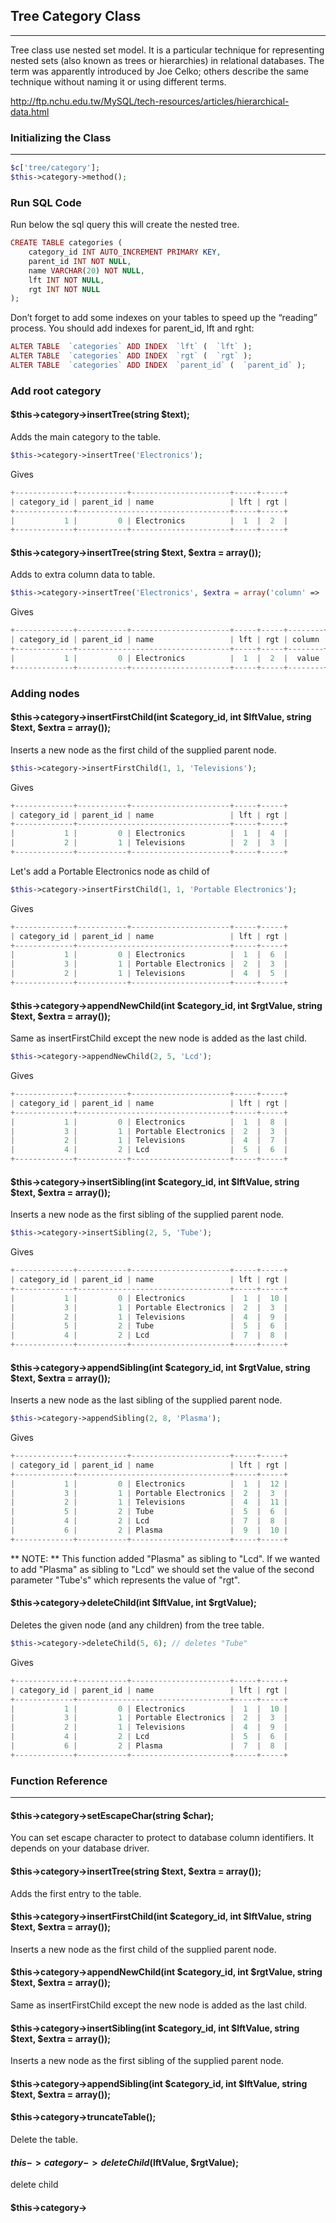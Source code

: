 
## Tree Category Class

------

Tree class use nested set model. It is a particular technique for representing nested sets (also known as trees or hierarchies) in relational databases. The term was apparently introduced by Joe Celko; others describe the same technique without naming it or using different terms.

<a href="http://ftp.nchu.edu.tw/MySQL/tech-resources/articles/hierarchical-data.html">http://ftp.nchu.edu.tw/MySQL/tech-resources/articles/hierarchical-data.html</a>

### Initializing the Class

------

```php
$c['tree/category'];
$this->category->method();
```

### Run SQL Code

Run below the sql query this will create the nested tree. 

```php
CREATE TABLE categories (
	category_id INT AUTO_INCREMENT PRIMARY KEY,
	parent_id INT NOT NULL,
	name VARCHAR(20) NOT NULL,
	lft INT NOT NULL,
	rgt INT NOT NULL
);
```

Don’t forget to add some indexes on your tables to speed up the “reading” process. You should add indexes for parent_id, lft and rght:

```php
ALTER TABLE  `categories` ADD INDEX  `lft` (  `lft` );
ALTER TABLE  `categories` ADD INDEX  `rgt` (  `rgt` );
ALTER TABLE  `categories` ADD INDEX  `parent_id` (  `parent_id` );
```

### Add root category

#### $this->category->insertTree(string $text);

Adds the main category to the table.

```php
$this->category->insertTree('Electronics');
```
Gives

```php
+-------------+-----------+----------------------+-----+-----+
| category_id | parent_id | name                 | lft | rgt |
+-------------+----------------------------------+-----+-----+
|           1 |         0 | Electronics          |  1  |  2  |
+-------------+-----------+----------------------+-----+-----+
```

#### $this->category->insertTree(string $text, $extra = array());

Adds to extra column data to table.

```php
$this->category->insertTree('Electronics', $extra = array('column' => 'value'));
```
Gives

```php
+-------------+-----------+----------------------+-----+-----+--------+
| category_id | parent_id | name                 | lft | rgt | column |
+-------------+----------------------------------+-----+-----+--------+
|           1 |         0 | Electronics          |  1  |  2  |  value |
+-------------+-----------+----------------------+-----+-----+--------+
```

### Adding nodes

#### $this->category->insertFirstChild(int $category_id, int $lftValue, string $text, $extra = array());

Inserts a new node as the first child of the supplied parent node.

```php
$this->category->insertFirstChild(1, 1, 'Televisions');
```
Gives

```php
+-------------+-----------+----------------------+-----+-----+
| category_id | parent_id | name                 | lft | rgt |
+-------------+----------------------------------+-----+-----+
|           1 |         0 | Electronics          |  1  |  4  |
|           2 |         1 | Televisions          |  2  |  3  |
+-------------+-----------+----------------------+-----+-----+
```

Let's add a Portable Electronics node as child of 

```php
$this->category->insertFirstChild(1, 1, 'Portable Electronics');
```

Gives

```php
+-------------+-----------+----------------------+-----+-----+
| category_id | parent_id | name                 | lft | rgt |
+-------------+----------------------------------+-----+-----+
|           1 |         0 | Electronics          |  1  |  6  |
|           3 |         1 | Portable Electronics |  2  |  3  |
|           2 |         1 | Televisions          |  4  |  5  |
+-------------+-----------+----------------------+-----+-----+
```

#### $this->category->appendNewChild(int $category_id, int $rgtValue, string $text, $extra = array());

Same as insertFirstChild except the new node is added as the last child.

```php
$this->category->appendNewChild(2, 5, 'Lcd');
```
Gives

```php
+-------------+-----------+----------------------+-----+-----+
| category_id | parent_id | name                 | lft | rgt |
+-------------+----------------------------------+-----+-----+
|           1 |         0 | Electronics          |  1  |  8  |
|           3 |         1 | Portable Electronics |  2  |  3  |
|           2 |         1 | Televisions          |  4  |  7  |
|           4 |         2 | Lcd				 	 |  5  |  6  |
+-------------+-----------+----------------------+-----+-----+
```

#### $this->category->insertSibling(int $category_id, int $lftValue, string $text, $extra = array());

Inserts a new node as the first sibling of the supplied parent node.

```php
$this->category->insertSibling(2, 5, 'Tube');
```
Gives

```php
+-------------+-----------+----------------------+-----+-----+
| category_id | parent_id | name                 | lft | rgt |
+-------------+----------------------------------+-----+-----+
|           1 |         0 | Electronics          |  1  |  10 |
|           3 |         1 | Portable Electronics |  2  |  3  |
|           2 |         1 | Televisions          |  4  |  9  |
|           5 |         2 | Tube				 |  5  |  6  |
|           4 |         2 | Lcd					 |  7  |  8  |
+-------------+-----------+----------------------+-----+-----+
```

#### $this->category->appendSibling(int $category_id, int $rgtValue, string $text, $extra = array());

Inserts a new node as the last sibling of the supplied parent node.

```php
$this->category->appendSibling(2, 8, 'Plasma');
```
Gives

```php
+-------------+-----------+----------------------+-----+-----+
| category_id | parent_id | name                 | lft | rgt |
+-------------+----------------------------------+-----+-----+
|           1 |         0 | Electronics          |  1  |  12 |
|           3 |         1 | Portable Electronics |  2  |  3  |
|           2 |         1 | Televisions          |  4  |  11 |
|           5 |         2 | Tube				 |  5  |  6  |
|           4 |         2 | Lcd					 |  7  |  8  |
|           6 |         2 | Plasma				 |  9  |  10 |
+-------------+-----------+----------------------+-----+-----+
```

** NOTE: **
This function added "Plasma" as sibling to "Lcd". If we wanted to add "Plasma" as sibling to "Lcd" we should set the value of the second parameter "Tube's" which represents the value of "rgt".

#### $this->category->deleteChild(int $lftValue, int $rgtValue);

Deletes the given node (and any children) from the tree table.

```php
$this->category->deleteChild(5, 6); // deletes "Tube"
```
Gives

```php
+-------------+-----------+----------------------+-----+-----+
| category_id | parent_id | name                 | lft | rgt |
+-------------+----------------------------------+-----+-----+
|           1 |         0 | Electronics          |  1  |  10 |
|           3 |         1 | Portable Electronics |  2  |  3  |
|           2 |         1 | Televisions          |  4  |  9  |
|           4 |         2 | Lcd					 |  5  |  6  |
|           6 |         2 | Plasma				 |  7  |  8  |
+-------------+-----------+----------------------+-----+-----+
```


### Function Reference

------

#### $this->category->setEscapeChar(string $char);

You can set escape character to protect to database column identifiers. It depends on your database driver.

#### $this->category->insertTree(string $text, $extra = array());

Adds the first entry to the table.

#### $this->category->insertFirstChild(int $category_id, int $lftValue, string $text, $extra = array());

Inserts a new node as the first child of the supplied parent node.

#### $this->category->appendNewChild(int $category_id, int $rgtValue, string $text, $extra = array());

Same as insertFirstChild except the new node is added as the last child.

#### $this->category->insertSibling(int $category_id, int $lftValue, string $text, $extra = array());

Inserts a new node as the first sibling of the supplied parent node.

#### $this->category->appendSibling(int $category_id, int $lftValue, string $text, $extra = array());



#### $this->category->truncateTable();

Delete the table.

#### $this->category->deleteChild($lftValue, $rgtValue);

delete child

#### $this->category->